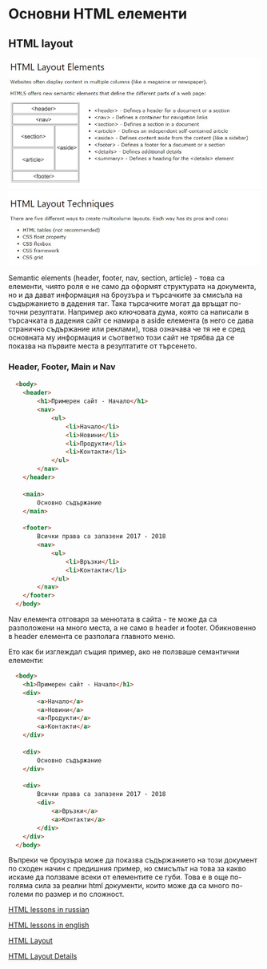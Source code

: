 # Основни HTML елементи

## HTML layout

![encoding](./img/2-layout.jpg)

Semantic elements (header, footer, nav, section, article) -  това са елементи, чиято роля е не само да оформят структурата на документа, но и да дават информация на броузъра и търсачките за смисъла на съдържанието в дадения таг. Така търсачките могат да връщат по-точни резултати. Например ако ключовата дума, която са написали в търсачката в дадения сайт се намира в aside елемента (в него се дава странично съдържание или реклами), това означава че тя не е сред основната му информация и съответно този сайт не трябва да се показва на първите места в резултатите от търсенето.

### Header, Footer, Main и Nav
```html
  <body>
    <header>
        <h1>Примерен сайт - Начало</h1>
        <nav>
            <ul>
                <li>Начало</li>
                <li>Новини</li>
                <li>Продукти</li>
                <li>Контакти</li>
            </ul>
        </nav>
    </header>

    <main>
        Основно съдържание
    </main>

    <footer>
        Всички права са запазени 2017 - 2018
        <nav>
            <ul>
                <li>Връзки</li>
                <li>Контакти</li>
            </ul>
        </nav>
    </footer>
  </body>
```
Nav елемента отговаря за менютата в сайта - те може да са разположени на много места, а не само в header и footer. Обикновенно в header елемента се разполага главното меню.

Ето как би изглеждал същия пример, ако не ползваше семантични елементи:
```html
  <body>
    <h1>Примерен сайт - Начало</h1>
    <div>
        <a>Начало</a>
        <a>Новини</a>
        <a>Продукти</a>
        <a>Контакти</a>
    </div>

    <div>
        Основно съдържание
    </div>

    <div>
        Всички права са запазени 2017 - 2018
        <div>
            <a>Връзки</a>
            <a>Контакти</a>
        </div>
    </div>
  </body>
```
Въпреки че броузъра може да показва съдържанието на този документ по сходен начин с предишния пример, но смисълът на това за какво искаме да ползваме всеки от елементите се губи. Това е в още по-голяма сила за реални html документи, които може да са много по-големи по размер и по сложност.

[HTML lessons in russian](https://metanit.com/web/html5/)

[HTML lessons in english](https://www.w3schools.com/html/default.asp)

[HTML Layout](https://www.w3schools.com/html/html_layout.asp)

[HTML Layout Details](http://www-db.deis.unibo.it/courses/TW/DOCS/w3schools/html/html_layout.asp.html)